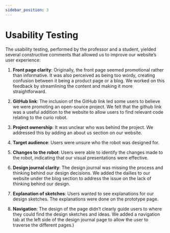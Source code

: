 ```yaml
---
sidebar_position: 3
---
```


# Usability Testing

The usability testing, performed by the professor and a student, yielded several constructive comments that allowed us to improve our website’s user experience:

1. **Front page clarity**: Originally, the front page seemed promotional rather than informative. It was also perceived as being too wordy, creating confusion between it being a product page or a blog. We worked on this feedback by streamlining the content and making it more straightforward.

2. **GitHub link**: The inclusion of the GitHub link led some users to believe we were promoting an open-source project. We felt that the github link was a useful addition to the website to allow users to find relevant code relating to the curio robot.

3. **Project ownership**: It was unclear who was behind the project. We addressed this by adding an about us section on our website.

4. **Target audience**: Users were unsure who the robot was designed for.

5. **Changes to the robot**: Users were able to identify the changes made to the robot, indicating that our visual presentations were effective.

6. **Design journal clarity**: The design journal was missing the process and thinking behind our design decisions. We added the dailies to our website under the blog section to address the issue on the lack of thinking behind our design.

7. **Explanation of sketches**: Users wanted to see explanations for our design sketches. The explanations were done on the prototype page.

8. **Navigation**: The design of the page didn’t clearly guide users to where they could find the design sketches and ideas. We added a navigation tab at the left side of the design journal page to allow the user to traverse the different pages.)
